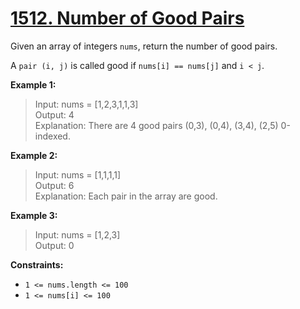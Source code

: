# [1512. Number of Good Pairs](https://leetcode.com/problems/number-of-good-pairs/description/)

Given an array of integers `nums`, return the number of good pairs.

A `pair (i, j)` is called good if `nums[i] == nums[j]` and `i < j`.

 

**Example 1:**

> Input: nums = [1,2,3,1,1,3]  
> Output: 4  
> Explanation: There are 4 good pairs (0,3), (0,4), (3,4), (2,5) 0-indexed.

**Example 2:**

> Input: nums = [1,1,1,1]  
> Output: 6  
> Explanation: Each pair in the array are good.  

**Example 3:**

> Input: nums = [1,2,3]  
> Output: 0
 

**Constraints:**

- `1 <= nums.length <= 100`
- `1 <= nums[i] <= 100`